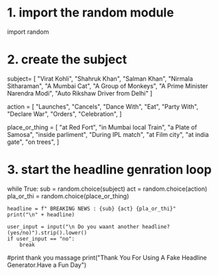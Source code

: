# 1. import the random module

import random

# 2. create the subject

subject= [
    "Virat Kohli",
    "Shahruk Khan",
    "Salman Khan",
    "Nirmala Sitharaman",
    "A Mumbai Cat",
    "A Group of Monkeys",
    "A Prime Minister Narendra Modi",
    "Auto Rikshaw Driver from Delhi"
]

action = [
    "Launches",
    "Cancels",
    "Dance With",
    "Eat",
    "Party With",
    "Declare War",
    "Orders",
    "Celebration",
]

place_or_thing = [
    "at Red Fort",
    "in Mumbai local Train",
    "a Plate of Samosa",
    "inside parliment",
    "During IPL match",
    "at Film city",
    "at india gate",
    "on trees",
]

# 3. start the headline genration loop

while True:
    sub = random.choice(subject)
    act = random.choice(action)
    pla_or_thi = random.choice(place_or_thing)

    headline = f" BREAKING NEWS : {sub} {act} {pla_or_thi}"
    print("\n" + headline)

    user_input = input("\n Do you waant another headline?(yes/no)").strip().lower()
    if user_input == "no":
        break

#print thank you massage
print("Thank You For Using A Fake Headline Generator.Have a Fun Day")
